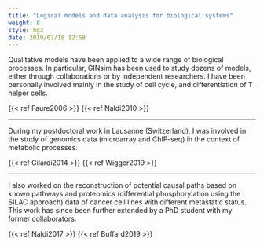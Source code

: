 ```yaml
---
title: "Logical models and data analysis for biological systems"
weight: 8
style: hg3
date: 2019/07/18 12:58
---
```



Qualitative models have been applied to a wide range of biological processes.
In particular, GINsim has been used to study dozens of models, either through
collaborations or by independent researchers.
I have been personally involved mainly in the study of cell cycle, and differentiation
of T helper cells.

{{< ref  Faure2006 >}}
{{< ref  Naldi2010 >}}

---

During my postdoctoral work in Lausanne (Switzerland), I was involved in the
study of genomics data (microarray and ChIP-seq) in the context of metabolic processes.

{{< ref  Gilardi2014 >}}
{{< ref  Wigger2019 >}}

---

I also worked on the reconstruction of potential causal paths based on known pathways and proteomics
(differential phosphorylation using the SILAC approach) data of cancer cell lines with different metastatic status.
This work has since been further extended by a PhD student with my former collaborators.


{{< ref  Naldi2017 >}}
{{< ref  Buffard2019 >}}


